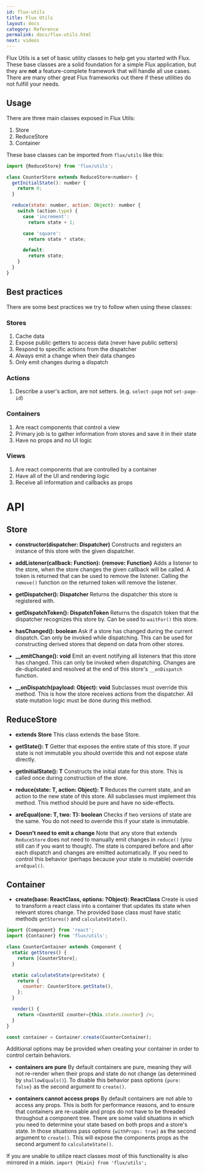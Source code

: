 ```yaml
---
id: flux-utils
title: Flux Utils
layout: docs
category: Reference
permalink: docs/flux-utils.html
next: videos
---
```


Flux Utils is a set of basic utility classes to help get you started with Flux. These base classes are a solid foundation for a simple Flux application, but they are **not** a feature-complete framework that will handle all use cases. There are many other great Flux frameworks out there if these utilities do not fulfill your needs.

## Usage

There are three main classes exposed in Flux Utils:

1. Store
2. ReduceStore
3. Container

These base classes can be imported from `flux/utils` like this:

```js
import {ReduceStore} from 'flux/utils';

class CounterStore extends ReduceStore<number> {
  getInitialState(): number {
    return 0;
  }

  reduce(state: number, action: Object): number {
    switch (action.type) {
      case 'increment':
        return state + 1;

      case 'square':
        return state * state;

      default:
        return state;
    }
  }
}
```

## Best practices

There are some best practices we try to follow when using these classes:

### Stores

1. Cache data
2. Expose public getters to access data (never have public setters)
3. Respond to specific actions from the dispatcher
4. Always emit a change when their data changes
5. Only emit changes during a dispatch

### Actions

1. Describe a user's action, are not setters. (e.g. `select-page` not `set-page-id`)

### Containers

1. Are react components that control a view
2. Primary job is to gather information from stores and save it in their state
3. Have no props and no UI logic

### Views

1. Are react components that are controlled by a container
2. Have all of the UI and rendering logic
3. Receive all information and callbacks as props

# API

## Store

- **constructor(dispatcher: Dispatcher)**
Constructs and registers an instance of this store with the given dispatcher.

- **addListener(callback: Function): {remove: Function}**
Adds a listener to the store, when the store changes the given callback will be called. A token is returned that can be used to remove the listener. Calling the `remove()` function on the returned token will remove the listener.

- **getDispatcher(): Dispatcher**
Returns the dispatcher this store is registered with.

- **getDispatchToken(): DispatchToken**
Returns the dispatch token that the dispatcher recognizes this store by. Can be used to `waitFor()` this store.

- **hasChanged(): boolean**
Ask if a store has changed during the current dispatch. Can only be invoked while dispatching. This can be used for constructing derived stores that depend on data from other stores.

- **__emitChange(): void**
Emit an event notifying all listeners that this store has changed. This can only be invoked when dispatching. Changes are de-duplicated and resolved at the end of this store's `__onDispatch` function.

- **__onDispatch(payload: Object): void**
Subclasses must override this method. This is how the store receives actions from the dispatcher. All state mutation logic must be done during this method.

## ReduceStore<T>

- **extends Store**
This class extends the base Store.

- **getState(): T**
Getter that exposes the entire state of this store. If your state is not immutable you should override this and not expose state directly.

- **getInitialState(): T**
Constructs the initial state for this store. This is called once during construction of the store.

- **reduce(state: T, action: Object): T**
Reduces the current state, and an action to the new state of this store. All subclasses must implement this method. This method should be pure and have no side-effects.

- **areEqual(one: T, two: T): boolean**
Checks if two versions of state are the same. You do not need to override this if your state is immutable.

- **Doesn't need to emit a change**
Note that any store that extends `ReduceStore` does not need to manually emit changes in `reduce()` (you still can if you want to though). The state is compared before and after each dispatch and changes are emitted automatically. If you need to control this behavior (perhaps because your state is mutable) override `areEqual()`.

## Container

- **create(base: ReactClass, options: ?Object): ReactClass**
Create is used to transform a react class into a container that updates its state when relevant stores change. The provided base class must have static methods `getStores()` and `calculateState()`.

```js
import {Component} from 'react';
import {Container} from 'flux/utils';

class CounterContainer extends Component {
  static getStores() {
    return [CounterStore];
  }

  static calculateState(prevState) {
    return {
      counter: CounterStore.getState(),
    };
  }

  render() {
    return <CounterUI counter={this.state.counter} />;
  }
}

const container = Container.create(CounterContainer);
```

Additional options may be provided when creating your container in order to control certain behaviors.

- **containers are pure**
By default containers are pure, meaning they will not re-render when their props and state do not change (as determined by `shallowEquals()`). To disable this behavior pass options `{pure: false}` as the second argument to `create()`.

- **containers cannot access props**
By default containers are not able to access any props. This is both for performance reasons, and to ensure that containers are re-usable and props do not have to be threaded throughout a component tree. There are some valid situations in which you need to determine your state based on both props and a store's state. In those situations pass options `{withProps: true}` as the second argument to `create()`. This will expose the components props as the second argument to `calculateState()`.

If you are unable to utilize react classes most of this functionality is also mirrored in a mixin. `import {Mixin} from 'flux/utils';`
